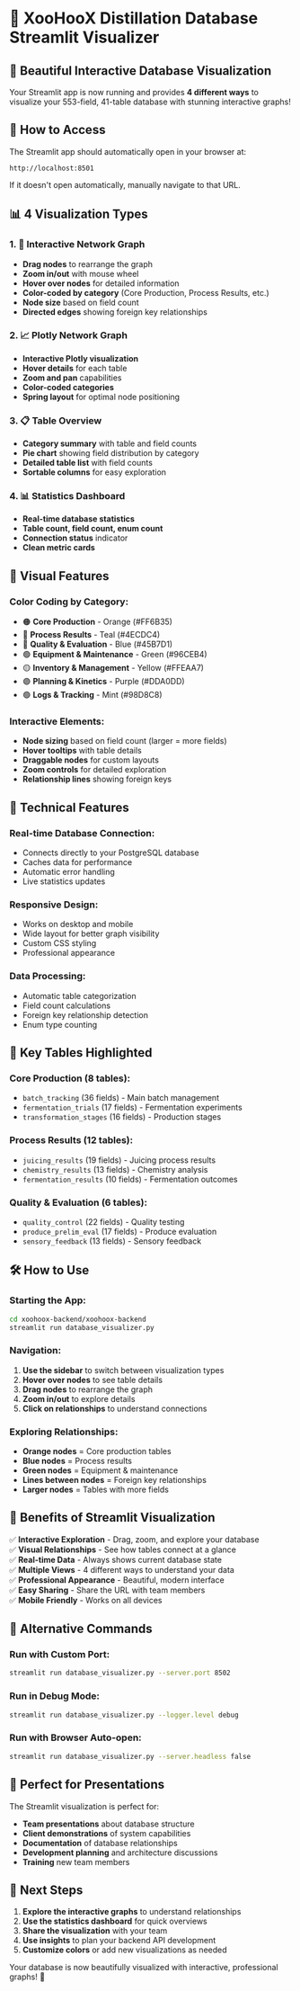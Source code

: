 # 🍊 XooHooX Distillation Database Streamlit Visualizer

## 🎯 **Beautiful Interactive Database Visualization**

Your Streamlit app is now running and provides **4 different ways** to visualize your 553-field, 41-table database with stunning interactive graphs!

## 🚀 **How to Access**

The Streamlit app should automatically open in your browser at:
```
http://localhost:8501
```

If it doesn't open automatically, manually navigate to that URL.

## 📊 **4 Visualization Types**

### **1. 🔗 Interactive Network Graph**
- **Drag nodes** to rearrange the graph
- **Zoom in/out** with mouse wheel
- **Hover over nodes** for detailed information
- **Color-coded by category** (Core Production, Process Results, etc.)
- **Node size** based on field count
- **Directed edges** showing foreign key relationships

### **2. 📈 Plotly Network Graph**
- **Interactive Plotly visualization**
- **Hover details** for each table
- **Zoom and pan** capabilities
- **Color-coded categories**
- **Spring layout** for optimal node positioning

### **3. 📋 Table Overview**
- **Category summary** with table and field counts
- **Pie chart** showing field distribution by category
- **Detailed table list** with field counts
- **Sortable columns** for easy exploration

### **4. 📊 Statistics Dashboard**
- **Real-time database statistics**
- **Table count, field count, enum count**
- **Connection status** indicator
- **Clean metric cards**

## 🎨 **Visual Features**

### **Color Coding by Category:**
- 🟠 **Core Production** - Orange (#FF6B35)
- 🔵 **Process Results** - Teal (#4ECDC4)
- 🔷 **Quality & Evaluation** - Blue (#45B7D1)
- 🟢 **Equipment & Maintenance** - Green (#96CEB4)
- 🟡 **Inventory & Management** - Yellow (#FFEAA7)
- 🟣 **Planning & Kinetics** - Purple (#DDA0DD)
- 🟢 **Logs & Tracking** - Mint (#98D8C8)

### **Interactive Elements:**
- **Node sizing** based on field count (larger = more fields)
- **Hover tooltips** with table details
- **Draggable nodes** for custom layouts
- **Zoom controls** for detailed exploration
- **Relationship lines** showing foreign keys

## 🔧 **Technical Features**

### **Real-time Database Connection:**
- Connects directly to your PostgreSQL database
- Caches data for performance
- Automatic error handling
- Live statistics updates

### **Responsive Design:**
- Works on desktop and mobile
- Wide layout for better graph visibility
- Custom CSS styling
- Professional appearance

### **Data Processing:**
- Automatic table categorization
- Field count calculations
- Foreign key relationship detection
- Enum type counting

## 🎯 **Key Tables Highlighted**

### **Core Production (8 tables):**
- `batch_tracking` (36 fields) - Main batch management
- `fermentation_trials` (17 fields) - Fermentation experiments
- `transformation_stages` (16 fields) - Production stages

### **Process Results (12 tables):**
- `juicing_results` (19 fields) - Juicing process results
- `chemistry_results` (13 fields) - Chemistry analysis
- `fermentation_results` (10 fields) - Fermentation outcomes

### **Quality & Evaluation (6 tables):**
- `quality_control` (22 fields) - Quality testing
- `produce_prelim_eval` (17 fields) - Produce evaluation
- `sensory_feedback` (13 fields) - Sensory feedback

## 🛠️ **How to Use**

### **Starting the App:**
```bash
cd xoohoox-backend/xoohoox-backend
streamlit run database_visualizer.py
```

### **Navigation:**
1. **Use the sidebar** to switch between visualization types
2. **Hover over nodes** to see table details
3. **Drag nodes** to rearrange the graph
4. **Zoom in/out** to explore details
5. **Click on relationships** to understand connections

### **Exploring Relationships:**
- **Orange nodes** = Core production tables
- **Blue nodes** = Process results
- **Green nodes** = Equipment & maintenance
- **Lines between nodes** = Foreign key relationships
- **Larger nodes** = Tables with more fields

## 🎉 **Benefits of Streamlit Visualization**

✅ **Interactive Exploration** - Drag, zoom, and explore your database  
✅ **Visual Relationships** - See how tables connect at a glance  
✅ **Real-time Data** - Always shows current database state  
✅ **Multiple Views** - 4 different ways to understand your data  
✅ **Professional Appearance** - Beautiful, modern interface  
✅ **Easy Sharing** - Share the URL with team members  
✅ **Mobile Friendly** - Works on all devices  

## 🔗 **Alternative Commands**

### **Run with Custom Port:**
```bash
streamlit run database_visualizer.py --server.port 8502
```

### **Run in Debug Mode:**
```bash
streamlit run database_visualizer.py --logger.level debug
```

### **Run with Browser Auto-open:**
```bash
streamlit run database_visualizer.py --server.headless false
```

## 🎯 **Perfect for Presentations**

The Streamlit visualization is perfect for:
- **Team presentations** about database structure
- **Client demonstrations** of system capabilities
- **Documentation** of database relationships
- **Development planning** and architecture discussions
- **Training** new team members

## 🚀 **Next Steps**

1. **Explore the interactive graphs** to understand relationships
2. **Use the statistics dashboard** for quick overviews
3. **Share the visualization** with your team
4. **Use insights** to plan your backend API development
5. **Customize colors** or add new visualizations as needed

Your database is now beautifully visualized with interactive, professional graphs! 🎉
